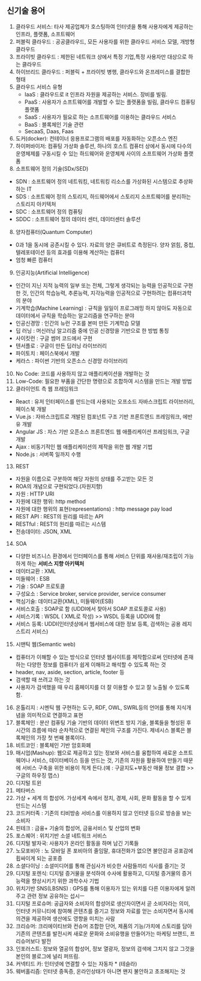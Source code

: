 ##  신기술 용어
1. 클라우드 서비스: 타사 제공업체가 호스팅하여 인터넷을 통해 사용자에게 제공하는 인프라, 플랫폼, 소프트웨어
1. 퍼블릭 클라우드 : 공공클라우드, 모든 사용자를 위한 클라우드 서비스 모델, 개방형 클라우드
2. 프라이빗 클라우드 : 제한된 네트워크 상에서 특정 기업,특정 사용자만 대상으로 하는 클라우드
3. 하이브리드 클라우드 : 퍼블릭 + 프라이빗 병행, 클라우드와 온프레미스를 결합한 형태
4. 클라우드 서비스 유형
    - IaaS : 클라우드로 it 인프라 자원을 제공하는 서비스. 장비를 빌림.
    - PaaS : 사용자가 소프트웨어를 개발할 수 있는 플랫폼을 빌림, 클라우드 컴퓨팅 플랫폼
    - SaaS : 사용자가 필요로 하는 소프트웨어를 이용하는 클라우드 서비스
    - BaaS : 블록체인 기술 관련
    - SecaaS, Daas, Faas
5. 도커(docker): 컨테이너 응용프로그램의 배포를 자동화하는 오픈소스 엔진
6. 하이퍼바이저: 컴퓨팅 가상화 솔루션, 하나의 호스트 컴퓨터 상에서 동시에 다수의 운영체제를 구동시킬 수 있는 하드웨어와 운영체제 사이의 소프트웨어 가상화 플랫폼
7. 소프트웨어 정의 기술(SDx/SED)
  - SDN : 소프트웨어 정의 네트워킹, 네트워킹 리소스를 가상화된 시스템으로 추상화하는 IT
  - SDS : 소프트웨어 정의 스토리지, 하드웨어에서 스토리지 소프트웨어를 분리하는 스토리지 아키텍처
  - SDC : 소프트웨어 정의 컴퓨팅
  - SDDC : 소프트웨어 정의 데이터 센터, 데이터센터 솔루션

8. 양자컴퓨터(Quantum Computer)
  - 0과 1을 동시에 공존시킬 수 있다. 자료의 양은 큐비트로 측정된다. 양자 얽힘, 중첩, 텔레포테이션 등의 효과를 이용해 계산하는 컴퓨터
  - 엄청 빠른 컴퓨터


9. 인공지능(Artificial Intelligence)
  - 인간이 지닌 지적 능력의 일부 또는 전체, 그렇게 생각되는 능력을 인공적으로 구현한 것, 인간의 학습능력, 추론능력, 지각능력을 인공적으로 구현하려는 컴퓨터과학의 분야
  - 기계학습(Machine Learning) : 규칙을 일일이 프로그래밍 하지 않아도 자동으로 데이터에서 규칙을 학습하는 알고리즘을 연구하는 분야
  - 인공신경망 : 인간의 뉴런 구조를 본떠 만든 기계학습 모델
  - 딥 러닝 : 머신러닝 알고리즘 중에 인공 신경망을 기반으로 한 방법 통칭
  - 사이킷런 : 구글 썸머 코드에서 구현
  - 텐서플로 : 구글이 만든 딥러닝 라이브러리
  - 파이토치 : 페이스북에서 개발
  - 케라스 : 파이썬 기반의 오픈소스 신경망 라이브러리


10. No Code: 코드를 사용하지 않고 애플리케이션을 개발하는 것
11. Low-Code: 필요한 부품을 간단한 명령으로 조합하여 시스템을 만드는 개발 방법
12. 클라이언트 측 웹 프레임워크
  - React : 유저 인터페이스를 만드는데 사용되는 오프소드 자바스크립트 라이브러리, 페이스북 개발
  - Vue.js : 자바스크립트로 개발된 컴포넌트 구조 기반 프론트엔드 프레임워크, 에반 유 개발
  - Angular JS : 자스 기반 오픈소스 프론트엔드 웹 애플리케이션 프레임워크, 구글 개발
  - Ajax : 비동기적인 웹 애플리케이션의 제작을 위한 웹 개발 기법
  - Node.js : 서버쪽 일까지 수행

13. REST
  - 자원을 이름으로 구분하여 해당 자원의 상태를 주고받는 모든 것
  - ROA의 개념으로 구현되었다.(자원지향)
  - 자원 : HTTP URI
  - 자원에 대한 행위: http method
  - 자원에 대한 행위의 표현(representations) : http message pay load
  - REST API : REST의 원리를 따르는 API
  - RESTful : REST의 원리를 따르는 시스템
  - 전송데이터: JSON, XML

14. SOA
  - 다양한 비즈니스 환경에서 인터페이스를 통해 서비스 단위를 재사용/재조립이 가능하게 하는 **서비스 지향 아키텍처**
  - 데이터교환 : XML
  - 미들웨어 : ESB
  - 기술 : SOAP 프로토콜
  - 구성요소  : Service broker, service provider, service consumer
  -  핵심기술: 데이터교환(XML), 미들웨어(ESB)
  -  서비스호출 : SOAP로 함 (UDDI에서 찾아서 SOAP 프로토콜로 사용)
  -  서비스기록 : WSDL ( XML로 작성) >> WSDL 등록을 UDDI에 함
  -  서비스 등록: UDDI(인터넷상에서 웹서비스에 대한 정보 등록, 검색하는 공용 레지스트리 서비스)


15. 시맨틱 웹(Semantic web)
  - 컴퓨터가 이해할 수 있는 방식으로 인터넷 웹사이트를 제작함으로써 인터넷에 존재하는 다양한 정보를 컴퓨터가 쉽게 이해하고 해석할 수 있도록 하는 것 
  - header, nav, aside, section, article, footer 등
  - 검색할 때 쓰려고 하는 것
  - 사용자가 검색했을 때 우리 홈페이지를 더 잘 이용할 수 있고 잘 노출될 수 있도록 함.


16. 온톨리지 : 시멘틱 웹 구현하는 도구, RDF, OWL, SWRL등의 언어를 통해 지식개념을 의미적으로 연결하고 표현
17. 블록체인 : 분산 컴퓨팅 기술 기반의 데이터 위변조 방지 기술, 블록들을 형성된 후 시간의 흐름에 따라 순차적으로 연결된 체인의 구조를 가진다. 제네시스 블록은 블록체인의 가장 첫 번째 블록이다. 
18. 비트코인 : 블록체인 기반 암호화폐
19. 매시업(Mashup): 웹으로 제공하고 있는 정보와 서비스를 융합하여 새로운 소프트웨어나 서비스, 데이터베이스 등을 만드는 것, 기존의 자원을 활용하여 만들기 때문에 서비스 구축을 위한 비용이 적게 든다.(예 : 구글지도+부동산 매물 정보 결합 >> 구글의 하우징 맵스)
20. 디지털 트윈
21. 메타버스
22. 가상 + 세계 의 합성어. 가상세계 속에서 정치, 경제, 사회, 문화 활동을 할 수 있게 만드는 시스템
23. 코드커터족 : 기존의 티비방송 서비스를 이용하지 않고 인터넷 등으로 방송을 보는 소비자
24. 핀테크 : 금융+ 기술의 합성어, 금융서비스 및 산업의 변화
25. 포스퀘어 : 위치기반 소셜 네트워크 서비스
26. 디지털 발자국: 사용자가 온라인 활동을 하며 남긴 기록들
27. 노모포비아 : 노 모바일 폰 포비아의 줄임말, 휴대전화가 없으면 불안감과 공포감에 휩싸이게 되는 공포증
28. 소셜다이닝 : 소셜미디어를 통해 관심사가 비슷한 사람들끼리 식사를 즐기는 것
29. 디지털 포렌식: 디지털 증거물을 분석하여 수사에 활용하고, 디지털 증거물의 증거 능력을 향상시키기 위한 과학수사 기법
30. 위치기반 SNS(LBSNS) : GPS를 통해 이용자가 있는 위치를 다른 이용자에게 알려주고 관련 정보 공유하는 섭시ㅡ
31. 디지털 프로슈머: 공급자와 소비자의 합성어로 생산자이면서 곧 소비자라는 의미, 인터넷 커뮤니티에 참여해 콘텐츠를 즐기고 정보와 자료를 얻는 소비자면서 동시에 의견을 제공하여 생산에도 영향을 미치는 사람
32. 크리슈머: 크리에이티브와 컨슈머 조합한 단어, 제품의 기능/가치에 스토리를 담아 기존의 콘텐츠를 발전시켜 새로운 문화와 소비유행을 만들어가는 마케팅 브랜드, 프리슈머보다 발전
33. 인포러스트: 정보와 열공의 합성어, 정보 열광자, 정보의 검색에 그치지 않고 그것을 본인의 블로그에 널리 퍼뜨림.
34. 커넥티드 카: 인터넷에 연결할 수 있는 자동차 * (테슬라)
35. 웨버홀리즘: 인터넷 중독증, 온라인상태가 아니면 왠지 불안하고 초조해지는 것
